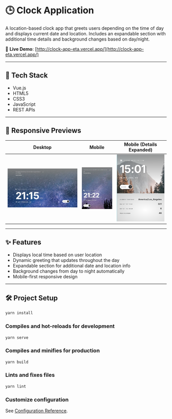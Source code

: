# 🕒 Clock Application

A location-based clock app that greets users depending on the time of day and displays current date and location. Includes an expandable section with additional time details and background changes based on day/night.

🔗 **Live Demo**: [http://clock-app-eta.vercel.app/](http://clock-app-eta.vercel.app/)

---

## 🧱 Tech Stack

- Vue.js  
- HTML5  
- CSS3  
- JavaScript  
- REST APIs

---

## 📱 Responsive Previews

| Desktop                     | Mobile                     | Mobile (Details Expanded)  |
|----------------------------|----------------------------|-----------------------------|
| ![](assets/desktop.png)    | ![](assets/mobile.png)     | ![](assets/mobile_details.png) |

---

## ✨ Features

- Displays local time based on user location
- Dynamic greeting that updates throughout the day
- Expandable section for additional date and location info
- Background changes from day to night automatically
- Mobile-first responsive design

---

## 🛠️ Project Setup

```bash
yarn install
```

### Compiles and hot-reloads for development

```bash
yarn serve
```

### Compiles and minifies for production

```bash
yarn build
```

### Lints and fixes files

```bash
yarn lint
```

### Customize configuration

See [Configuration Reference](https://cli.vuejs.org/config/).
